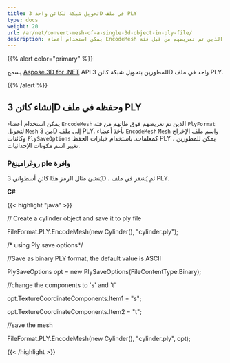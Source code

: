 ```yaml
---
title: تحويل شبكة لكائن واحد 3D في ملف PLY
type: docs
weight: 20
url: /ar/net/convert-mesh-of-a-single-3d-object-in-ply-file/
description: يمكن استخدام أعضاء EncodeMesh الذين تم تعريضهم من قبل فئة plysformat لتحويل شبكة اعتراض 3D إلى ملف PLY. يأخذ أعضاء EncodeMesh الشبكة ، اسم ملف الإخراج وكائنات PlySaveOptions كمعاملات. باستخدام خيارات الحفظ PLY ، يمكن للمطورين تغيير اسم مكونات الإحداثيات.
---
```

{{% alert color="primary" %}}

يسمح [Aspose.3D for .NET](https://products.aspose.com/3d/net/) API للمطورين بتحويل شبكة كائن 3D واحد في ملف PLY.

{{% /alert %}}
##  **إنشاء كائن 3D وحفظه في ملف PLY**
يمكن استخدام أعضاء `EncodeMesh` الذين تم تعريضهم فوق طاتهم من فئة `PlyFormat` لتحويل `Mesh` من 3D إلى ملف PLY. يأخذ أعضاء `EncodeMesh` `Mesh` واسم ملف الإخراج وكائنات `PlySaveOptions` كمعلمات. باستخدام خيارات الحفظ PLY ، يمكن للمطورين تغيير اسم مكونات الإحداثيات.
###  **Pروغرامينغ ple وافرة**
يُنشئ مثال الرمز هذا كائن أسطواني 3D ، ثم يُشفر في ملف PLY.

**C#**

{{< highlight "java" >}}

 // Create a cylinder object and save it to ply file

FileFormat.PLY.EncodeMesh(new Cylinder(), "cylinder.ply");

/* using Ply save options*/

//Save as binary PLY format, the default value is ASCII

PlySaveOptions opt = new PlySaveOptions(FileContentType.Binary);

//change the components to 's' and 't'

opt.TextureCoordinateComponents.Item1 = "s";

opt.TextureCoordinateComponents.Item2 = "t";

//save the mesh

FileFormat.PLY.EncodeMesh(new Cylinder(), "cylinder.ply", opt);

{{< /highlight >}}
